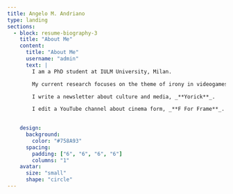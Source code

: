 ```yaml
---
title: Angelo M. Andriano
type: landing
sections:
  - block: resume-biography-3
    title: "About Me"
    content:
      title: "About Me"
      username: "admin"
      text: |
        I am a PhD student at IULM University, Milan.

        My current research focuses on the theme of irony in videogames and the way in which videogames foster anti anthopocentric imagination. 

        I write a newsletter about culture and media, _**Yorick**_.

        I edit a YouTube channel about cinema form, _**F For Frame**_.
        

    design:
      background:
        color: "#758A93"
      spacing:
        padding: ["6", "6", "6", "6"]
        columns: "1"
    avatar:
      size: "small"
      shape: "circle"
---
```


